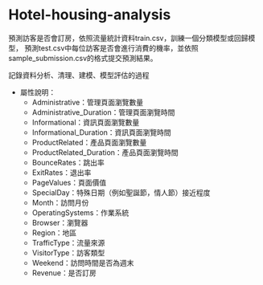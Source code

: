 # Hotel-housing-analysis

預測訪客是否會訂房，依照流量統計資料train.csv，訓練一個分類模型或回歸模型，
預測test.csv中每位訪客是否會進行消費的機率，並依照sample_submission.csv的格式提交預測結果。

記錄資料分析、清理、建模、模型評估的過程

* 屬性說明：
	- Administrative：管理頁面瀏覽數量
	- Administrative_Duration：管理頁面瀏覽時間
	- Informational：資訊頁面瀏覽數量
	- Informational_Duration：資訊頁面瀏覽時間
	- ProductRelated：產品頁面瀏覽數量
	- ProductRelated_Duration：產品頁面瀏覽時間
	- BounceRates：跳出率
	- ExitRates：退出率
	- PageValues：頁面價值
	- SpecialDay：特殊日期（例如聖誕節，情人節）接近程度
	- Month：訪問月份
	- OperatingSystems：作業系統
	- Browser：瀏覽器
	- Region：地區
	- TrafficType：流量來源
	- VisitorType：訪客類型
	- Weekend：訪問時間是否為週末
	- Revenue：是否訂房
